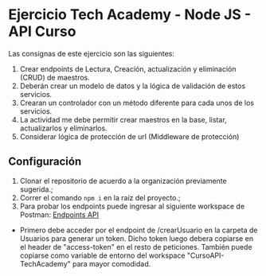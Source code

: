 # Ejercicio Tech Academy - Node JS - API Curso

Las consignas de este ejercicio son las siguientes:

1. Crear endpoints de Lectura, Creación, actualización y eliminación (CRUD) de maestros.
2. Deberán crear un modelo de datos y la lógica de validación de estos servicios.
3. Crearan un controlador con un método diferente para cada unos de los servicios.
4. La actividad me debe permitir crear maestros en la base, listar, actualizarlos y eliminarlos.
5. Considerar lógica de protección de url (Middleware de protección)

## Configuración
1.  Clonar el repositorio de acuerdo a la organización previamente sugerida.;
2.  Correr el comando `npm i` en la raíz del proyecto.;
3.  Para probar los endpoints puede ingresar al siguiente workspace de Postman: [Endpoints API](https://www.postman.com/red-eclipse-229019/workspace/techacademy-titamedia-juanrassa/collection/17910418-f1426f65-64cd-4e49-ae71-d4f9551565f9?action=share&creator=17910418)
  - Primero debe acceder por el endpoint de /crearUsuario en la carpeta de Usuarios para generar un token. Dicho token luego debera copiarse en el header de "access-token" en el resto de peticiones. También puede copiarse como variable de entorno del workspace "CursoAPI-TechAcademy" para mayor comodidad.